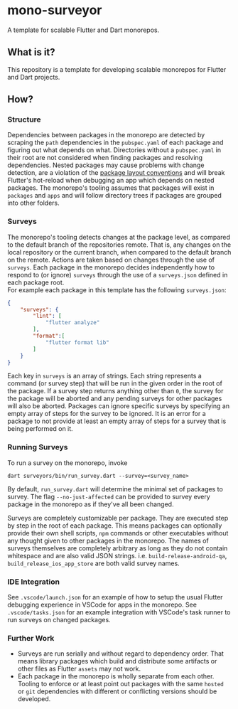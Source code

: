 # mono-surveyor
A template for scalable Flutter and Dart monorepos.

## What is it?
This repository is a template for developing scalable monorepos for Flutter and Dart projects.

## How?
### Structure
Dependencies between packages in the monorepo are detected by scraping the `path` dependencies in the `pubspec.yaml` of each package and figuring out what depends on what. Directories without a `pubspec.yaml` in their root are not considered when finding packages and resolving dependencies. Nested packages may cause problems with change detection, are a violation of the [package layout conventions](https://dart.dev/tools/pub/package-layout) and will break Flutter's hot-reload when debugging an app which depends on nested packages. The monorepo's tooling assumes that packages will exist in `packages` and `apps` and will follow directory trees if packages are grouped into other folders.

### Surveys
The monorepo's tooling detects changes at the package level, as compared to the default branch of the repositories remote. That is, any changes on the local repository or the current branch, when compared to the default branch on the remote. Actions are taken based on changes through the use of `surveys`. Each package in the monorepo decides independently how to respond to (or ignore) `surveys` through the use of a `surveys.json` defined in each package root.   
For example each package in this template has the following `surveys.json`:
```JSON
{
    "surveys": {
        "lint": [
            "flutter analyze"
        ],
        "format":[
            "flutter format lib"
        ]
    }
}
```
Each key in `surveys` is an array of strings. Each string represents a command (or survey step) that will be run in the given order in the root of the package. If a survey step returns anything other than `0`, the survey for the package will be aborted and any pending surveys for other packages will also be aborted. Packages can ignore specific surveys by specifying an empty array of steps for the survey to be ignored. It is an error for a package to not provide at least an empty array of steps for a survey that is being performed on it.

### Running Surveys
To run a survey on the monorepo, invoke
```
dart surveyors/bin/run_survey.dart --survey=<survey_name>
```
By default, `run_survey.dart` will determine the minimal set of packages to survey. The flag `--no-just-affected` can be provided to survey every package in the monorepo as if they've all been changed.

Surveys are completely customizable per package. They are executed step by step in the root of each package. This means packages can optionally provide their own  shell scripts, `npm` commands or other executables without any thought given to other packages in the monorepo. The names of surveys themselves are completely arbitrary as long as they do not contain whitespace and are also valid JSON strings. i.e. `build-release-android-qa`, `build_release_ios_app_store` are both valid survey names.

### IDE Integration
See `.vscode/launch.json` for an example of how to setup the usual Flutter debugging experience in VSCode for apps in the monorepo.
See `.vscode/tasks.json` for an example integration with VSCode's task runner to run surveys on changed packages.

### Further Work
- Surveys are run serially and without regard to dependency order. That means library packages which build and distribute some artifacts or other files as Flutter `assets` 
may not work.
- Each package in the monorepo is wholly separate from each other. Tooling to enforce or at least point out packages with the same `hosted` or `git` dependencies with different or conflicting versions should be developed.